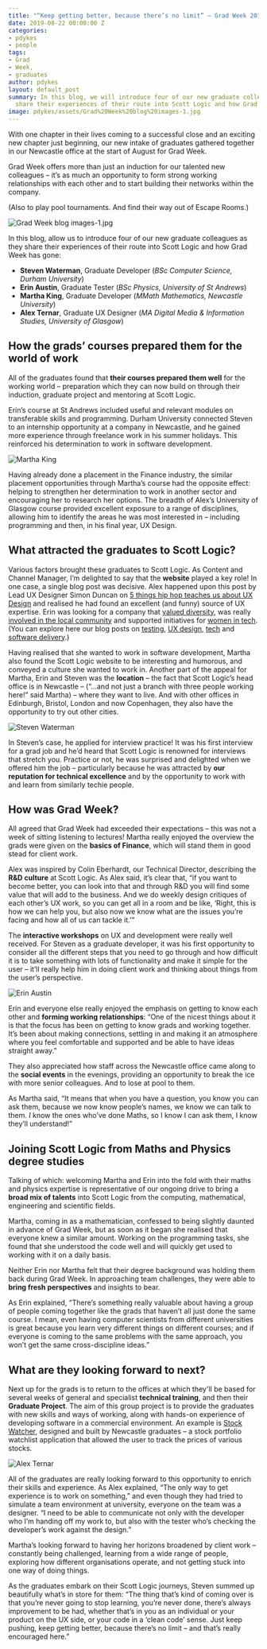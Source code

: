 ```yaml
---
title: "“Keep getting better, because there’s no limit” – Grad Week 2019"
date: 2019-08-22 00:00:00 Z
categories:
- pdykes
- people
tags:
- Grad
- Week,
- graduates
author: pdykes
layout: default_post
summary: In this blog, we will introduce four of our new graduate colleagues as they
  share their experiences of their route into Scott Logic and how Grad Week has gone.
image: pdykes/assets/Grad%20Week%20blog%20images-1.jpg
---
```


With one chapter in their lives coming to a successful close and an exciting new chapter just beginning, our new intake of graduates gathered together in our Newcastle office at the start of August for Grad Week.

Grad Week offers more than just an induction for our talented new colleagues – it’s as much an opportunity to form strong working relationships with each other and to start building their networks within the company.

(Also to play pool tournaments. And find their way out of Escape Rooms.)

![Grad Week blog images-1.jpg]({{site.baseurl}}/pdykes/assets/Grad%20Week%20blog%20images-1.jpg)

In this blog, allow us to introduce four of our new graduate colleagues as they share their experiences of their route into Scott Logic and how Grad Week has gone:

- **Steven Waterman**, Graduate Developer (_BSc Computer Science, Durham University_)
- **Erin Austin**, Graduate Tester (_BSc Physics, University of St Andrews_)
- **Martha King**, Graduate Developer (_MMath Mathematics, Newcastle University_)
- **Alex Ternar**, Graduate UX Designer (_MA Digital Media & Information Studies, University of Glasgow_)

## How the grads’ courses prepared them for the world of work

All of the graduates found that **their courses prepared them well** for the working world – preparation which they can now build on through their induction, graduate project and mentoring at Scott Logic.

Erin’s course at St Andrews included useful and relevant modules on transferable skills and programming. Durham University connected Steven to an internship opportunity at a company in Newcastle, and he gained more experience through freelance work in his summer holidays. This reinforced his determination to work in software development. 

![Martha King]({{site.baseurl}}/pdykes/assets/Martha-King-for-blog.jpg)

Having already done a placement in the Finance industry, the similar placement opportunities through Martha’s course had the opposite effect: helping to strengthen her determination to work in another sector and encouraging her to research her options. The breadth of Alex’s University of Glasgow course provided excellent exposure to a range of disciplines, allowing him to identify the areas he was most interested in – including programming and then, in his final year, UX Design.

## What attracted the graduates to Scott Logic?

Various factors brought these graduates to Scott Logic. As Content and Channel Manager, I’m delighted to say that the **website** played a key role! In one case, a single blog post was decisive. Alex happened upon this post by Lead UX Designer Simon Duncan on [5 things hip hop teaches us about UX Design](https://blog.scottlogic.com/2014/07/31/hiphop.html) and realised he had found an excellent (and funny) source of UX expertise. Erin was looking for a company that [valued diversity](https://blog.scottlogic.com/2019/02/25/how-diversity-and-inclusion-can-improve-testing.html), was really [involved in the local community](https://www.facebook.com/pg/AltitudeNE/posts/) and supported initiatives for [women in tech](https://blog.scottlogic.com/2019/07/02/wosr.html). (You can explore here our blog posts on [testing](https://blog.scottlogic.com/category/test.html), [UX design](https://blog.scottlogic.com/category/ux.html), [tech](https://blog.scottlogic.com/category/tech.html) and [software delivery](https://blog.scottlogic.com/category/delivery.html).)

Having realised that she wanted to work in software development, Martha also found the Scott Logic website to be interesting and humorous, and conveyed a culture she wanted to work in. Another part of the appeal for Martha, Erin and Steven was the **location** – the fact that Scott Logic’s head office is in Newcastle – (“...and not just a branch with three people working here!” said Martha) – where they want to live. And with other offices in Edinburgh, Bristol, London and now Copenhagen, they also have the opportunity to try out other cities.

![Steven Waterman]({{site.baseurl}}/pdykes/assets/Steven-Waterman-for-blog.jpg)

In Steven’s case, he applied for interview practice! It was his first interview for a grad job and he’d heard that Scott Logic is renowned for interviews that stretch you. Practice or not, he was surprised and delighted when we offered him the job – particularly because he was attracted by **our reputation for technical excellence** and by the opportunity to work with and learn from similarly techie people.

## How was Grad Week?

All agreed that Grad Week had exceeded their expectations – this was not a week of sitting listening to lectures! Martha really enjoyed the overview the grads were given on the **basics of Finance**, which will stand them in good stead for client work. 

Alex was inspired by Colin Eberhardt, our Technical Director, describing the **R&D culture** at Scott Logic. As Alex said, it’s clear that, “if you want to become better, you can look into that and through R&D you will find some value that will add to the business. And we do weekly design critiques of each other’s UX work, so you can get all in a room and be like, ‘Right, this is how we can help you, but also now we know what are the issues you’re facing and how all of us can tackle it.’”

The **interactive workshops** on UX and development were really well received. For Steven as a graduate developer, it was his first opportunity to consider all the different steps that you need to go through and how difficult it is to take something with lots of functionality and make it simple for the user – it’ll really help him in doing client work and thinking about things from the user’s perspective.

![Erin Austin]({{site.baseurl}}/pdykes/assets/Erin-Austin-for-blog.jpg)

Erin and everyone else really enjoyed the emphasis on getting to know each other and **forming working relationships**: “One of the nicest things about it is that the focus has been on getting to know grads and working together. It’s been about making connections, settling in and making it an atmosphere where you feel comfortable and supported and be able to have ideas straight away.”

They also appreciated how staff across the Newcastle office came along to the **social events** in the evenings, providing an opportunity to break the ice with more senior colleagues. And to lose at pool to them.

As Martha said, “It means that when you have a question, you know you can ask them, because we now know people’s names, we know we can talk to them. _I_ know the ones who’ve done Maths, so I know I can ask them, I know they’ll understand!”

## Joining Scott Logic from Maths and Physics degree studies

Talking of which: welcoming Martha and Erin into the fold with their maths and physics expertise is representative of our ongoing drive to bring a **broad mix of talents** into Scott Logic from the computing, mathematical, engineering and scientific fields.

Martha, coming in as a mathematician, confessed to being slightly daunted in advance of Grad Week, but as soon as it began she realised that everyone knew a similar amount. Working on the programming tasks, she found that she understood the code well and will quickly get used to working with it on a daily basis.

Neither Erin nor Martha felt that their degree background was holding them back during Grad Week. In approaching team challenges, they were able to **bring fresh perspectives** and insights to bear. 

As Erin explained, “There’s something really valuable about having a group of people coming together like the grads that haven’t all just done the same course. I mean, even having computer scientists from different universities is great because you learn very different things on different courses; and if everyone is coming to the same problems with the same approach, you won’t get the same cross-discipline ideas.”

## What are they looking forward to next?

Next up for the grads is to return to the offices at which they'll be based for several weeks of general and specialist **technical training**, and then their **Graduate Project**. The aim of this group project is to provide the graduates with new skills and ways of working, along with hands-on experience of developing software in a commercial environment. An example is [Stock Watcher](https://blog.scottlogic.com/2018/03/07/stock-watcher-newcastle-summer-graduate-project.html), designed and built by Newcastle graduates – a stock portfolio watchlist application that allowed the user to track the prices of various stocks.

![Alex Ternar]({{site.baseurl}}/pdykes/assets/Alex-Ternar-for-blog.jpg)

All of the graduates are really looking forward to this opportunity to enrich their skills and experience. As Alex explained, “The only way to get experience is to work on something,” and even though they had tried to simulate a team environment at university, everyone on the team was a designer. “I need to be able to communicate not only with the developer who I’m handing off my work to, but also with the tester who’s checking the developer’s work against the design.”

Martha’s looking forward to having her horizons broadened by client work – constantly being challenged, learning from a wide range of people, exploring how different organisations operate, and not getting stuck into one way of doing things.

As the graduates embark on their Scott Logic journeys, Steven summed up beautifully what’s in store for them: “The thing that’s kind of coming over is that you’re never going to stop learning, you’re never done, there’s always improvement to be had, whether that’s in you as an individual or your product on the UX side, or your code in a ‘clean code’ sense. Just keep pushing, keep getting better, because there’s no limit – and that’s really encouraged here.”

